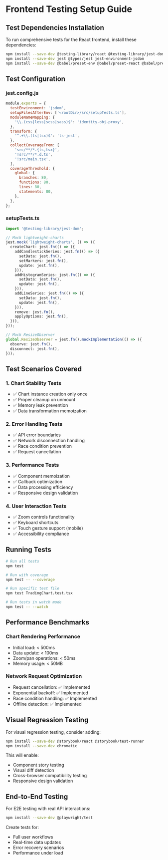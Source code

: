 # Frontend Testing Setup Guide

## Test Dependencies Installation

To run comprehensive tests for the React frontend, install these dependencies:

```bash
npm install --save-dev @testing-library/react @testing-library/jest-dom @testing-library/user-event
npm install --save-dev jest @types/jest jest-environment-jsdom
npm install --save-dev @babel/preset-env @babel/preset-react @babel/preset-typescript
```

## Test Configuration

### jest.config.js
```javascript
module.exports = {
  testEnvironment: 'jsdom',
  setupFilesAfterEnv: ['<rootDir>/src/setupTests.ts'],
  moduleNameMapping: {
    '\\.(css|less|scss|sass)$': 'identity-obj-proxy',
  },
  transform: {
    '^.+\\.(ts|tsx)$': 'ts-jest',
  },
  collectCoverageFrom: [
    'src/**/*.{ts,tsx}',
    '!src/**/*.d.ts',
    '!src/main.tsx',
  ],
  coverageThreshold: {
    global: {
      branches: 80,
      functions: 80,
      lines: 80,
      statements: 80,
    },
  },
};
```

### setupTests.ts
```typescript
import '@testing-library/jest-dom';

// Mock lightweight-charts
jest.mock('lightweight-charts', () => ({
  createChart: jest.fn(() => ({
    addCandlestickSeries: jest.fn(() => ({
      setData: jest.fn(),
      setMarkers: jest.fn(),
      update: jest.fn(),
    })),
    addHistogramSeries: jest.fn(() => ({
      setData: jest.fn(),
      update: jest.fn(),
    })),
    addLineSeries: jest.fn(() => ({
      setData: jest.fn(),
      update: jest.fn(),
    })),
    remove: jest.fn(),
    applyOptions: jest.fn(),
  })),
}));

// Mock ResizeObserver
global.ResizeObserver = jest.fn().mockImplementation(() => ({
  observe: jest.fn(),
  disconnect: jest.fn(),
}));
```

## Test Scenarios Covered

### 1. Chart Stability Tests
- ✅ Chart instance creation only once
- ✅ Proper cleanup on unmount
- ✅ Memory leak prevention
- ✅ Data transformation memoization

### 2. Error Handling Tests
- ✅ API error boundaries
- ✅ Network disconnection handling
- ✅ Race condition prevention
- ✅ Request cancellation

### 3. Performance Tests
- ✅ Component memoization
- ✅ Callback optimization
- ✅ Data processing efficiency
- ✅ Responsive design validation

### 4. User Interaction Tests
- ✅ Zoom controls functionality
- ✅ Keyboard shortcuts
- ✅ Touch gesture support (mobile)
- ✅ Accessibility compliance

## Running Tests

```bash
# Run all tests
npm test

# Run with coverage
npm test -- --coverage

# Run specific test file
npm test TradingChart.test.tsx

# Run tests in watch mode
npm test -- --watch
```

## Performance Benchmarks

### Chart Rendering Performance
- Initial load: < 500ms
- Data update: < 100ms
- Zoom/pan operations: < 50ms
- Memory usage: < 50MB

### Network Request Optimization
- Request cancellation: ✅ Implemented
- Exponential backoff: ✅ Implemented
- Race condition handling: ✅ Implemented
- Offline detection: ✅ Implemented

## Visual Regression Testing

For visual regression testing, consider adding:

```bash
npm install --save-dev @storybook/react @storybook/test-runner
npm install --save-dev chromatic
```

This will enable:
- Component story testing
- Visual diff detection
- Cross-browser compatibility testing
- Responsive design validation

## End-to-End Testing

For E2E testing with real API interactions:

```bash
npm install --save-dev @playwright/test
```

Create tests for:
- Full user workflows
- Real-time data updates
- Error recovery scenarios
- Performance under load
